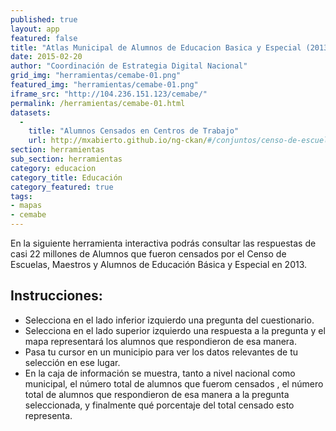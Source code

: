 ```yaml
---
published: true
layout: app
featured: false
title: "Atlas Municipal de Alumnos de Educacion Basica y Especial (2013)"
date: 2015-02-20
author: "Coordinación de Estrategia Digital Nacional"
grid_img: "herramientas/cemabe-01.png"
featured_img: "herramientas/cemabe-01.png"
iframe_src: "http://104.236.151.123/cemabe/"
permalink: /herramientas/cemabe-01.html
datasets:
  -
    title: "Alumnos Censados en Centros de Trabajo"
    url: http://mxabierto.github.io/ng-ckan/#/conjuntos/censo-de-escuelas-maestros-y-alumnos-de-educacion-basica-y-especial
section: herramientas
sub_section: herramientas
category: educacion
category_title: Educación
category_featured: true
tags:
- mapas
- cemabe
---
```



<p>En la siguiente herramienta interactiva podrás consultar las respuestas de casi 22 millones de Alumnos que fueron censados por el Censo de Escuelas, Maestros y Alumnos de Educación Básica y Especial en 2013.</p> <h2>Instrucciones:</h2> <ul> <li>Selecciona en el lado inferior izquierdo una pregunta del cuestionario.</li> <li>Selecciona en el lado superior izquierdo una respuesta a la pregunta y el mapa representará los alumnos que respondieron de esa manera.</li> <li>Pasa tu cursor en un municipio para ver los datos relevantes de tu selección en ese lugar. </li>
<li>En la caja de información se muestra, tanto a nivel nacional como municipal, el número total de alumnos que fuerom censados , el número total de alumnos que respondieron de esa manera a la pregunta seleccionada, y finalmente qué porcentaje del total censado esto representa.</li> </ul>
